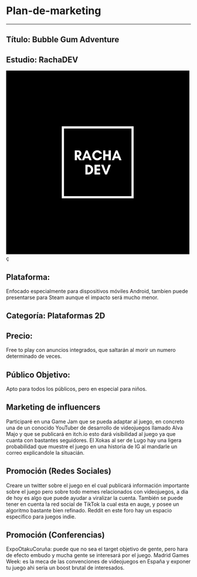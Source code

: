 # Plan-de-marketing

***

##  Título: Bubble Gum Adventure

## Estudio: RachaDEV
![Logo](https://github.com/9RACHA/GDD/blob/master/RACHA%20Dev.png?raw=true)ç

## Plataforma: 
Enfocado especialmente para dispositivos móviles Android, tambien puede presentarse para Steam aunque el impacto será mucho menor.

## Categoría: Plataformas 2D

## Precio:
Free to play con anuncios integrados, que saltarán al morir un numero determinado de veces.

## Público Objetivo: 
Apto para todos los públicos, pero en especial para niños.

## Marketing de influencers

Participaré en una Game Jam que se pueda adaptar al juego, en concreto una de un conocido YouTuber de desarrollo de videojuegos llamado Alva Majo y que se publicará en itch.io esto dará visibilidad al juego ya que cuanta con bastantes seguidores.
El Xokas al ser de Lugo hay una ligera probabilidad que muestre el juego en una historia de IG al mandarle un correo explicandole la situacián.

## Promoción (Redes Sociales)
Creare un twitter sobre el juego en el cual publicará información importante sobre el juego pero sobre todo memes relacionados con videojuegos, a dia de hoy es algo que puede ayudar a viralizar la cuenta.
También se puede tener en cuenta la red social de TikTok la cual esta en auge, y posee un algoritmo bastante bien refinado.
Reddit en este foro hay un espacio especifico para juegos indie.

## Promoción (Conferencias)
ExpoOtakuCoruña: puede que no sea el target objetivo de gente, pero hara de efecto embudo y mucha gente se interesará por el juego.
Madrid Games Week: es la meca de las convenciones de videojuegos en España y exponer tu juego ahi seria un boost brutal de interesados.


